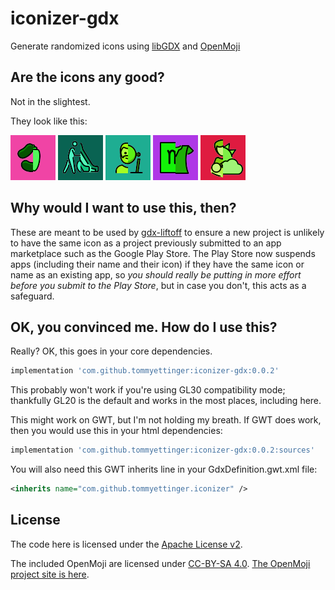 # iconizer-gdx

Generate randomized icons using [libGDX](https://libgdx.com) and [OpenMoji](https://openmoji.org)

## Are the icons any good?

Not in the slightest.

They look like this:

![Sample 1](docs/6189721003066403328.png)
![Sample 2](docs/6615691035041404532.png)
![Sample 3](docs/-2366554332417775501.png)
![Sample 4](docs/-8499300203011101396.png)
![Sample 5](docs/-8541128500453779001.png)


## Why would I want to use this, then?

These are meant to be used by [gdx-liftoff](https://github.com/libgdx/gdx-liftoff)
to ensure a new project is unlikely to have the same icon as a project previously
submitted to an app marketplace such as the Google Play Store. The Play Store now
suspends apps (including their name and their icon) if they have the same icon or
name as an existing app, so *you should really be putting in more effort before
you submit to the Play Store*, but in case you don't, this acts as a safeguard. 

## OK, you convinced me. How do I use this?

Really? OK, this goes in your core dependencies.

```groovy
implementation 'com.github.tommyettinger:iconizer-gdx:0.0.2'
```

This probably won't work if you're using GL30 compatibility mode; thankfully
GL20 is the default and works in the most places, including here.

This might work on GWT, but I'm not holding my breath. If GWT does work,
then you would use this in your html dependencies:

```groovy
implementation 'com.github.tommyettinger:iconizer-gdx:0.0.2:sources'
```

You will also need this GWT inherits line in your GdxDefinition.gwt.xml file:

```xml
<inherits name="com.github.tommyettinger.iconizer" />
```

## License

The code here is licensed under the [Apache License v2](LICENSE).

The included OpenMoji are licensed under [CC-BY-SA 4.0](OpenMoji-LICENSE.txt).
[The OpenMoji project site is here](https://openmoji.org).